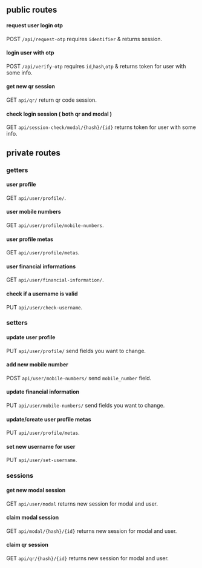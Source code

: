 
## public routes


#### request user login otp
POST `/api/request-otp` requires `identifier` & returns session.

#### login user with otp
POST `/api/verify-otp` requires `id`,`hash`,`otp` & returns token for user with some info.

#### get new qr session
GET `api/qr/` return qr code session.

#### check login session ( both qr and modal )
GET `api/session-check/modal/{hash}/{id}` returns token for user with some info.


## private routes


### getters 

#### user profile
GET `api/user/profile/`.

#### user mobile numbers
GET `api/user/profile/mobile-numbers`.

#### user profile metas
GET `api/user/profile/metas`.

#### user financial informations
GET `api/user/financial-information/`.

#### check if a username is valid
PUT `api/user/check-username`.

### setters

#### update user profile
PUT `api/user/profile/` send fields you want to change.

#### add new mobile number
POST `api/user/mobile-numbers/` send `mobile_number` field.

#### update financial information
PUT `api/user/mobile-numbers/` send fields you want to change.

#### update/create user profile metas
PUT `api/user/profile/metas`.

#### set new username for user
PUT `api/user/set-username`.


### sessions

#### get new modal session
GET `api/user/modal` returns new session for modal and user.

#### claim modal session
GET `api/modal/{hash}/{id}` returns new session for modal and user.

#### claim qr session
GET `api/qr/{hash}/{id}` returns new session for modal and user.